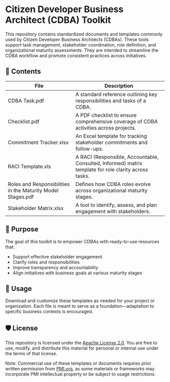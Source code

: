 # Citizen Developer Business Architect (CDBA) Toolkit
This repository contains standardized documents and templates commonly used by Citizen Developer Business Architects (CDBAs). These tools support task management, stakeholder coordination, role definition, and organizational maturity assessments. They are intended to streamline the CDBA workflow and promote consistent practices across initiatives.

## 📁 Contents
| File | Description |
| ---- | ----------- |
| CDBA Task.pdf | A standard reference outlining key responsibilities and tasks of a CDBA. |
| Checklist.pdf | A PDF checklist to ensure comprehensive coverage of CDBA activities across projects. |
| Commitment Tracker.xlsx | An Excel template for tracking stakeholder commitments and follow-ups. |
| RACI Template.xls | A RACI (Responsible, Accountable, Consulted, Informed) matrix template for role clarity across tasks. |
| Roles and Responsibilities in the Maturity Model Stages.pdf | Defines how CDBA roles evolve across organizational maturity stages. |
| Stakeholder Matrix.xlsx | A tool to identify, assess, and plan engagement with stakeholders. |

## 🧭 Purpose
The goal of this toolkit is to empower CDBAs with ready-to-use resources that:
<ul>
  <li>Support effective stakeholder engagement</li>
  <li>Clarify roles and responsibilities</li>
  <li>Improve transparency and accountability</li>
  <li>Align initiatives with business goals at various maturity stages</li>
</ul>

## 📌 Usage
Download and customize these templates as needed for your project or organization. Each file is meant to serve as a foundation—adaptation to specific business contexts is encouraged.

## 🛡️ License
This repository is licensed under the [Apache License 2.0](https://github.com/cgrundman/citizen-developer-business-architect/blob/main/LICENSE). You are free to use, modify, and distribute this material for personal or internal use under the terms of that license.

Note: Commercial use of these templates or documents requires prior written permission from [PMI.org](pmi.org), as some materials or frameworks may incorporate PMI intellectual property or be subject to usage restrictions.
